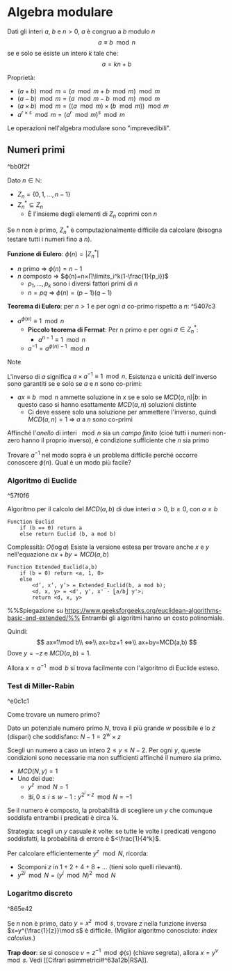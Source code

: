 # Algebra modulare

Dati gli interi $a$, $b$ e $n>0$, $a$ è congruo a $b$ modulo $n$
$$a≡b\mod n$$
se e solo se esiste un intero $k$ tale che:
$$a=kn+b$$

Proprietà:
- $(a + b) \mod m = (a \mod m + b \mod m) \mod m$
- $(a - b) \mod m = (a \mod m - b \mod m) \mod m$
- $(a × b) \mod m = ((a \mod m) × (b \mod m)) \mod m$
- $a^{r × s} \mod m = (a^r \mod m)^s \mod m$

Le operazioni nell'algebra modulare sono "imprevedibili".

## Numeri primi

^bb0f2f

Dato $n∈ℕ$:
- $Z_n=\{0,1,…,n-1\}$
- $Z_n^*⊆Z_n$
	- È l'insieme degli elementi di $Z_n$ coprimi con $n$

Se $n$ non è primo, $Z_n^*$ è computazionalmente difficile da calcolare (bisogna testare tutti i numeri fino a $n$).

**Funzione di Eulero**: $ϕ(n)=|Z_n^*|$
- $n$ primo ⇒ $ϕ(n)=n-1$
- $n$ composto ⇒ $ϕ(n)=n×∏\limits_i^k(1-\frac{1}{p_i})$
	- $p_1,…,p_k$ sono i diversi fattori primi di $n$
	- $n=pq$ ⇒ $ϕ(n)=(p-1)(q-1)$

**Teorema di Eulero**: per $n>1$ e per ogni $a$ co-primo rispetto a $n$: ^5407c3
- $a^{ϕ(n)}≡1\mod n$
	- **Piccolo teorema di Fermat**: Per n primo e per ogni $a∈Z_n^*$:
		- $a^{n-1}≡1\mod n$
	- $a^{-1}=a^{ϕ(n)-1}\mod n$

>[!note]
>L'inverso di $a$ significa $a×a^{-1}≡1\mod n$. Esistenza e unicità dell'inverso sono garantiti se e solo se $a$ e $n$ sono co-primi:
>- $ax≡b\mod n$ ammette soluzione in $x$ se e solo se $MCD(a,n)|b$: in questo caso si hanno esattamente $MCD(a,n)$ soluzioni distinte
>	- Ci deve essere solo una soluzione per ammettere l'inverso, quindi $MCD(a,n)=1$ ⇒ $a$ a $n$ sono co-primi
>
>Affinché l'*anello* di interi $\mod n$ sia un *campo finito* (cioè tutti i numeri non-zero hanno il proprio inverso), è condizione sufficiente che $n$ sia primo

Trovare $a^{-1}$ nel modo sopra è un problema difficile perché occorre conoscere $ϕ(n)$.
Qual è un modo più facile?

### Algoritmo di Euclide

^57f0f6

Algoritmo per il calcolo del $MCD(a, b)$ di due interi $a > 0$, $b ≥ 0,$ con $a ≥ b$
```
Function Euclid
    if (b == 0) return a
    else return Euclid (b, a mod b)
```

Complessità: $O(\log a)$
Esiste la versione estesa per trovare anche $x$ e $y$ nell'equazione $ax+by=MCD(a,b)$

```
Function Extended_Euclid(a,b)
    if (b = 0) return <a, 1, 0>
    else
        <d’, x’, y’> = Extended_Euclid(b, a mod b);
        <d, x, y> = <d', y', x' - ⎣a/b⎦ y'>;
        return <d, x, y>
```
%%Spiegazione su https://www.geeksforgeeks.org/euclidean-algorithms-basic-and-extended/%%
Entrambi gli algoritmi hanno un costo polinomiale.

Quindi:
$$
ax≡1\mod b\\
⇔\\
ax=bz+1
⇔\\
ax+by=MCD(a,b)
$$
Dove $y=-z$ e $MCD(a,b)=1$.

Allora $x=a^{-1}\mod b$  si trova facilmente con l'algoritmo di Euclide esteso.

### Test di Miller-Rabin

^e0c1c1

Come trovare un numero primo?

Dato un potenziale numero primo $N$, trova il più grande $w$ possibile e lo $z$ (dispari) che soddisfano:
$N-1=2^w×z$

Scegli un numero a caso un intero $2≤y≤N-2$.
Per ogni $y$, queste condizioni sono necessarie ma non sufficienti affinché il numero sia primo.
- $MCD(N,y)=1$
- Uno dei due:
	- $y^z\mod N=1$
	- $∃i, 0≤i≤w-1:y^{2^i×z}\mod N=-1$

Se il numero è composto, la probabilità di scegliere un $y$ che comunque soddisfa entrambi i predicati è circa ¼.

Strategia: scegli un $y$ casuale $k$ volte: se tutte le volte i predicati vengono soddisfatti, la probabilità di errore è $<\frac{1}{4^k}$.

Per calcolare efficientemente $y^z\mod N$, ricorda:
 - Scomponi $z$ in $1+2+4+8+…$ (tieni solo quelli rilevanti).
 - $y^{2i}\mod N=(y^i\mod N)^2\mod N$

### Logaritmo discreto

^865e42

Se $n$ non è primo, dato $y=x^z\mod s$, trovare $z$ nella funzione inversa $x=y^{\frac{1}{z}}\mod s$ è difficile. (Miglior algoritmo conosciuto: *index calculus*.)

**Trap door**: se si conosce $v=z^{-1}\mod ϕ(s)$ (chiave segreta), allora $x=y^v\mod s$.
Vedi [[Cifrari asimmetrici#^63a12b|RSA]].
